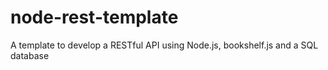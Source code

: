# node-rest-template
A template to develop a RESTful API using Node.js, bookshelf.js and a SQL database
